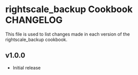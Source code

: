 rightscale_backup Cookbook CHANGELOG
=======================

This file is used to list changes made in each version of the rightscale_backup cookbook.


v1.0.0
------

- Initial release
